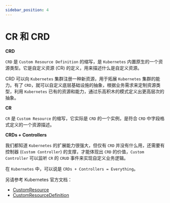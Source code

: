 ```yaml
---
sidebar_position: 4
---
```


# CR 和 CRD

**CRD**

`CRD` 是 `Custom Resource Definition` 的缩写，是 `Kubernetes` 内置原生的一个资源类型。它是自定义资源 (CR) 的定义，用来描述什么是自定义资源。

CRD 可以向 `Kubernetes` 集群注册一种新资源，用于拓展 `Kubernetes` 集群的能力。有了 `CRD`，就可以自定义底层基础设施的抽象，根据业务需求来定制资源类型，利用 `Kubernetes` 已有的资源和能力，通过乐高积木的模式定义出更高层次的抽象。

**CR**

`CR` 是 `Custom Resource` 的缩写，它实际是 `CRD` 的一个实例，是符合 `CRD` 中字段格式定义的一个资源描述。

**CRDs + Controllers**

我们都知道 `Kubernetes` 的扩展能力很强大，但仅有 `CRD` 并没有什么用，还需要有控制器 (`Custom Controller`) 的支撑，才能体现出 `CRD` 的价值，`Custom Controller` 可以监听 `CR` 的 `CRUD` 事件来实现自定义业务逻辑。

在 `Kubernetes` 中，可以说是 `CRDs + Controllers = Everything`。

另请参考 Kubernetes 官方文档：

- [CustomResource](https://kubernetes.io/zh/docs/concepts/extend-kubernetes/api-extension/custom-resources/)
- [CustomResourceDefinition](https://kubernetes.io/zh/docs/tasks/extend-kubernetes/custom-resources/custom-resource-definitions/)